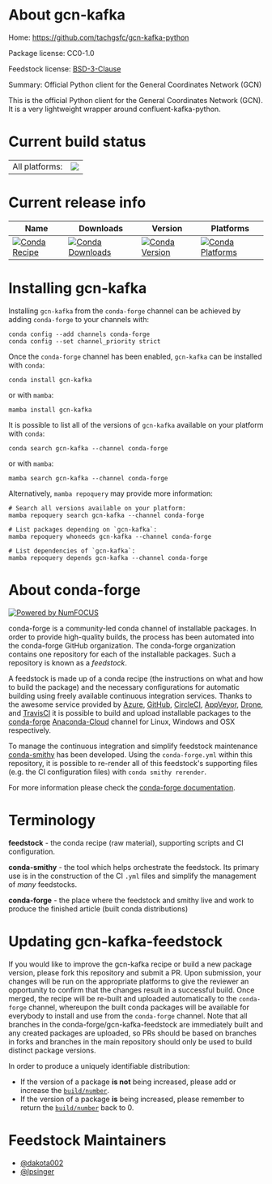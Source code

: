 About gcn-kafka
===============

Home: https://github.com/tachgsfc/gcn-kafka-python

Package license: CC0-1.0

Feedstock license: [BSD-3-Clause](https://github.com/conda-forge/gcn-kafka-feedstock/blob/main/LICENSE.txt)

Summary: Official Python client for the General Coordinates Network (GCN)

This is the official Python client for the General Coordinates Network (GCN).
It is a very lightweight wrapper around confluent-kafka-python.


Current build status
====================


<table><tr><td>All platforms:</td>
    <td>
      <a href="https://dev.azure.com/conda-forge/feedstock-builds/_build/latest?definitionId=16420&branchName=main">
        <img src="https://dev.azure.com/conda-forge/feedstock-builds/_apis/build/status/gcn-kafka-feedstock?branchName=main">
      </a>
    </td>
  </tr>
</table>

Current release info
====================

| Name | Downloads | Version | Platforms |
| --- | --- | --- | --- |
| [![Conda Recipe](https://img.shields.io/badge/recipe-gcn--kafka-green.svg)](https://anaconda.org/conda-forge/gcn-kafka) | [![Conda Downloads](https://img.shields.io/conda/dn/conda-forge/gcn-kafka.svg)](https://anaconda.org/conda-forge/gcn-kafka) | [![Conda Version](https://img.shields.io/conda/vn/conda-forge/gcn-kafka.svg)](https://anaconda.org/conda-forge/gcn-kafka) | [![Conda Platforms](https://img.shields.io/conda/pn/conda-forge/gcn-kafka.svg)](https://anaconda.org/conda-forge/gcn-kafka) |

Installing gcn-kafka
====================

Installing `gcn-kafka` from the `conda-forge` channel can be achieved by adding `conda-forge` to your channels with:

```
conda config --add channels conda-forge
conda config --set channel_priority strict
```

Once the `conda-forge` channel has been enabled, `gcn-kafka` can be installed with `conda`:

```
conda install gcn-kafka
```

or with `mamba`:

```
mamba install gcn-kafka
```

It is possible to list all of the versions of `gcn-kafka` available on your platform with `conda`:

```
conda search gcn-kafka --channel conda-forge
```

or with `mamba`:

```
mamba search gcn-kafka --channel conda-forge
```

Alternatively, `mamba repoquery` may provide more information:

```
# Search all versions available on your platform:
mamba repoquery search gcn-kafka --channel conda-forge

# List packages depending on `gcn-kafka`:
mamba repoquery whoneeds gcn-kafka --channel conda-forge

# List dependencies of `gcn-kafka`:
mamba repoquery depends gcn-kafka --channel conda-forge
```


About conda-forge
=================

[![Powered by
NumFOCUS](https://img.shields.io/badge/powered%20by-NumFOCUS-orange.svg?style=flat&colorA=E1523D&colorB=007D8A)](https://numfocus.org)

conda-forge is a community-led conda channel of installable packages.
In order to provide high-quality builds, the process has been automated into the
conda-forge GitHub organization. The conda-forge organization contains one repository
for each of the installable packages. Such a repository is known as a *feedstock*.

A feedstock is made up of a conda recipe (the instructions on what and how to build
the package) and the necessary configurations for automatic building using freely
available continuous integration services. Thanks to the awesome service provided by
[Azure](https://azure.microsoft.com/en-us/services/devops/), [GitHub](https://github.com/),
[CircleCI](https://circleci.com/), [AppVeyor](https://www.appveyor.com/),
[Drone](https://cloud.drone.io/welcome), and [TravisCI](https://travis-ci.com/)
it is possible to build and upload installable packages to the
[conda-forge](https://anaconda.org/conda-forge) [Anaconda-Cloud](https://anaconda.org/)
channel for Linux, Windows and OSX respectively.

To manage the continuous integration and simplify feedstock maintenance
[conda-smithy](https://github.com/conda-forge/conda-smithy) has been developed.
Using the ``conda-forge.yml`` within this repository, it is possible to re-render all of
this feedstock's supporting files (e.g. the CI configuration files) with ``conda smithy rerender``.

For more information please check the [conda-forge documentation](https://conda-forge.org/docs/).

Terminology
===========

**feedstock** - the conda recipe (raw material), supporting scripts and CI configuration.

**conda-smithy** - the tool which helps orchestrate the feedstock.
                   Its primary use is in the construction of the CI ``.yml`` files
                   and simplify the management of *many* feedstocks.

**conda-forge** - the place where the feedstock and smithy live and work to
                  produce the finished article (built conda distributions)


Updating gcn-kafka-feedstock
============================

If you would like to improve the gcn-kafka recipe or build a new
package version, please fork this repository and submit a PR. Upon submission,
your changes will be run on the appropriate platforms to give the reviewer an
opportunity to confirm that the changes result in a successful build. Once
merged, the recipe will be re-built and uploaded automatically to the
`conda-forge` channel, whereupon the built conda packages will be available for
everybody to install and use from the `conda-forge` channel.
Note that all branches in the conda-forge/gcn-kafka-feedstock are
immediately built and any created packages are uploaded, so PRs should be based
on branches in forks and branches in the main repository should only be used to
build distinct package versions.

In order to produce a uniquely identifiable distribution:
 * If the version of a package **is not** being increased, please add or increase
   the [``build/number``](https://docs.conda.io/projects/conda-build/en/latest/resources/define-metadata.html#build-number-and-string).
 * If the version of a package **is** being increased, please remember to return
   the [``build/number``](https://docs.conda.io/projects/conda-build/en/latest/resources/define-metadata.html#build-number-and-string)
   back to 0.

Feedstock Maintainers
=====================

* [@dakota002](https://github.com/dakota002/)
* [@lpsinger](https://github.com/lpsinger/)

